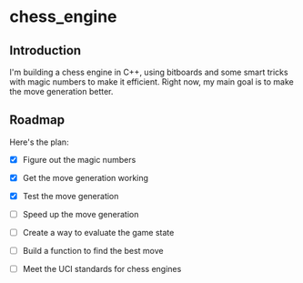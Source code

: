 # chess_engine

## Introduction

I'm building a chess engine in C++, using bitboards and some smart tricks with magic numbers to make it efficient. Right now, my main goal is to make the move generation better.

## Roadmap

Here's the plan:

- [x] Figure out the magic numbers
- [x] Get the move generation working
- [x] Test the move generation
- [ ] Speed up the move generation
- [ ] Create a way to evaluate the game state
- [ ] Build a function to find the best move
- [ ] Meet the UCI standards for chess engines


 
 
 
 
 
 
 